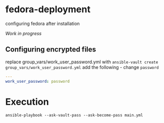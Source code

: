 # fedora-deployment
configuring fedora after installation

*Work in progress*
## Configuring encrypted files

replace group_vars/work_user_password.yml with
`ansible-vault create group_vars/work_user_password.yml`
add the following - change `password`
```yaml
---
work_user_password: password
```

# Execution

`ansible-playbook --ask-vault-pass --ask-become-pass main.yml`

